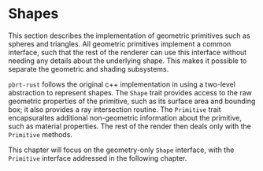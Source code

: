 # Shapes

This section describes the implementation of geometric primitives such as spheres and triangles. All geometric primitives implement a common interface, such that the rest of the renderer can use this interface without needing any details about the underlying shape. This makes it possible to separate the geometric and shading subsystems.

`pbrt-rust` follows the original c++ implementation in using a two-level abstraction to represent shapes. The `Shape` trait provides access to the raw geometric properties of the primitive, such as its surface area and bounding box; it also provides a ray intersection routine. The `Primitive` trait encapsuraltes additional non-geometric information about the primitive, such as material properties. The rest of the render then deals only with the `Primitive` methods.

This chapter will focus on the geometry-only `Shape` interface, with the `Primitive` interface addressed in the following chapter.
